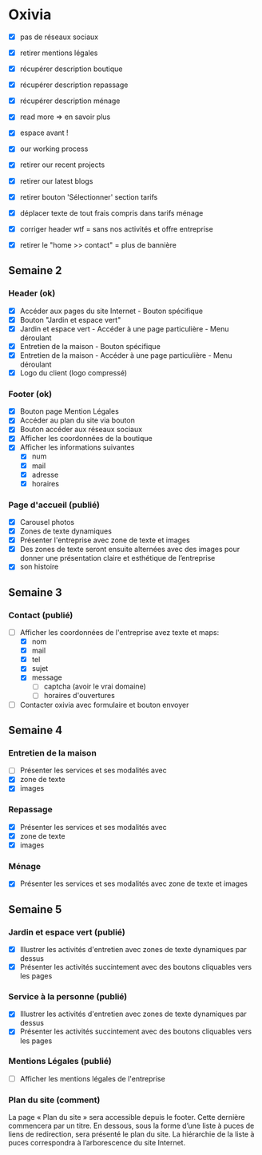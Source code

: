 # Oxivia

- [x] pas de réseaux sociaux
- [x] retirer mentions légales
- [x] récupérer description boutique
- [x] récupérer description repassage
- [x] récupérer description ménage
- [x] read more => en savoir plus
- [x] espace avant !
- [x] our working process
- [x] retirer our recent projects
- [x] retirer our latest blogs
- [x] retirer bouton 'Sélectionner' section tarifs
- [x] déplacer texte de tout frais compris dans tarifs ménage
- [x] corriger header wtf = sans nos activités et offre entreprise
- [x] retirer le "home >> contact" = plus de bannière


## Semaine 2
### Header (ok)
- [x] Accéder aux pages du site Internet - Bouton spécifique
- [x] Bouton "Jardin et espace vert"
- [x] Jardin et espace vert - Accéder à une page particulière - Menu déroulant
- [x] Entretien de la maison - Bouton spécifique
- [x] Entretien de la maison - Accéder à une page particulière - Menu déroulant
- [x] Logo du client (logo compressé)

### Footer (ok)
- [x] Bouton page Mention Légales
- [x] Accéder au plan du site via bouton
- [x] Bouton accéder aux réseaux sociaux
- [x] Afficher les coordonnées de la boutique
- [x] Afficher les informations suivantes
	- [x] num
	- [x] mail
	- [x] adresse
    - [x] horaires

### Page d'accueil (publié)
- [x] Carousel photos
- [x] Zones de texte dynamiques
- [x] Présenter l'entreprise avec zone de texte et images
- [x] Des zones de texte seront ensuite alternées avec des images pour donner une présentation claire et esthétique de l’entreprise 
- [x] son histoire

## Semaine 3
### Contact (publié)
- [ ] Afficher les coordonnées de l'entreprise avez texte et maps:
	- [x] nom
	- [x] mail
	- [x] tel
	- [x] sujet
	- [x] message
		- [ ] captcha (avoir le vrai domaine)
		- [ ] horaires d'ouvertures
- [ ] Contacter oxivia avec formulaire et bouton envoyer

## Semaine 4
### Entretien de la maison
- [ ] Présenter les services et ses modalités avec
- [x] zone de texte
- [x] images

### Repassage
- [x] Présenter les services et ses modalités avec
- [x] zone de texte 
- [x] images

### Ménage
- [x] Présenter les services et ses modalités avec zone de texte et images

## Semaine 5
### Jardin et espace vert (publié)
- [x] Illustrer les activités d'entretien avec zones de texte dynamiques par dessus
- [x] Présenter les activités succintement avec des boutons cliquables vers les pages

### Service à la personne (publié)
- [x] Illustrer les activités d'entretien avec zones de texte dynamiques par dessus
- [x] Présenter les activités succintement avec des boutons cliquables vers les pages

### Mentions Légales (publié)
- [ ] Afficher les mentions légales de l'entreprise

### Plan du site (comment)
La page « Plan du site » sera accessible depuis le footer. Cette dernière commencera par un titre. En dessous, sous la forme d’une liste à puces de liens de redirection, sera présenté le plan du site. La hiérarchie de la liste à puces correspondra à l’arborescence du site Internet.

